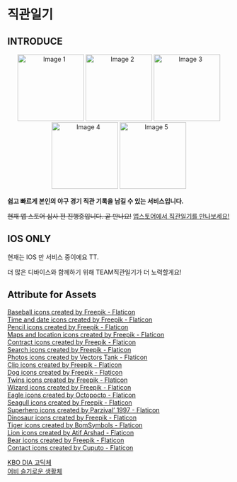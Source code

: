 # 직관일기

## INTRODUCE

<p align="center">
  <img src="https://github.com/hyeoz/match-diary/assets/76167244/e0f09f69-1e27-46a7-b7a0-984149c3d665" alt="Image 1" width="150" />
  <img src="https://github.com/hyeoz/match-diary/assets/76167244/6e128a44-dc5d-421d-be20-44c3d2973a5f" alt="Image 2" width="150"/>
  <img src="https://github.com/hyeoz/match-diary/assets/76167244/2440e73b-ebde-43b4-85ef-f33729b5392c" alt="Image 3" width="150"/>
  <img src="https://github.com/hyeoz/match-diary/assets/76167244/9a89ec87-1090-44a0-a29f-7899c470403c" alt="Image 4" width="150"/>
  <img src="https://github.com/hyeoz/match-diary/assets/76167244/fb490698-aa61-4fdc-9bc9-025e16b30045" alt="Image 5" width="150"/>
</p>

<strong>쉽고 빠르게 본인의 야구 경기 직관 기록을 남길 수 있는 서비스입니다.</strong>

~~현재 앱 스토어 심사 전 진행중입니다. 곧 만나요!~~
[앱스토어에서 직관일기를 만나보세요!](https://apps.apple.com/kr/app/%EC%A7%81%EA%B4%80%EC%9D%BC%EA%B8%B0/id6503297796?l=en-GB)

## IOS ONLY

현재는 IOS 만 서비스 중이에요 TT.

더 많은 디바이스와 함께하기 위해 TEAM직관일기가 더 노력할게요!

## Attribute for Assets

<a href="https://www.flaticon.com/free-icons/baseball" title="baseball icons">Baseball icons created by Freepik - Flaticon</a><br />
<a href="https://www.flaticon.com/free-icons/time-and-date" title="time and date icons">Time and date icons created by Freepik - Flaticon</a><br />
<a href="https://www.flaticon.com/free-icons/pencil" title="pencil icons">Pencil icons created by Freepik - Flaticon</a><br />
<a href="https://www.flaticon.com/free-icons/maps-and-location" title="maps and location icons">Maps and location icons created by Freepik - Flaticon</a><br />
<a href="https://www.flaticon.com/free-icons/contract" title="contract icons">Contract icons created by Freepik - Flaticon</a><br />
<a href="https://www.flaticon.com/free-icons/search" title="search icons">Search icons created by Freepik - Flaticon</a><br />
<a href="https://www.flaticon.com/free-icons/photos" title="photos icons">Photos icons created by Vectors Tank - Flaticon</a><br />
<a href="https://www.flaticon.com/free-icons/clip" title="clip icons">Clip icons created by Freepik - Flaticon</a><br />
<a href="https://www.flaticon.com/free-icons/dog" title="dog icons">Dog icons created by Freepik - Flaticon</a><br />
<a href="https://www.flaticon.com/free-icons/twins" title="twins icons">Twins icons created by Freepik - Flaticon</a><br />
<a href="https://www.flaticon.com/free-icons/wizard" title="wizard icons">Wizard icons created by Freepik - Flaticon</a><br />
<a href="https://www.flaticon.com/free-icons/eagle" title="eagle icons">Eagle icons created by Octopocto - Flaticon</a><br />
<a href="https://www.flaticon.com/free-icons/seagull" title="seagull icons">Seagull icons created by Freepik - Flaticon</a><br />
<a href="https://www.flaticon.com/free-icons/superhero" title="superhero icons">Superhero icons created by Parzival’ 1997 - Flaticon</a><br />
<a href="https://www.flaticon.com/free-icons/dinosaur" title="dinosaur icons">Dinosaur icons created by Freepik - Flaticon</a><br />
<a href="https://www.flaticon.com/free-icons/tiger" title="tiger icons">Tiger icons created by BomSymbols - Flaticon</a><br />
<a href="https://www.flaticon.com/free-icons/lion" title="lion icons">Lion icons created by Atif Arshad - Flaticon</a><br />
<a href="https://www.flaticon.com/free-icons/bear" title="bear icons">Bear icons created by Freepik - Flaticon</a><br />
<a href="https://www.flaticon.com/free-icons/contact" title="contact icons">Contact icons created by Cuputo - Flaticon</a>

<a href="https://www.koreabaseball.com/Reference/etc/KboFont.aspx">KBO DIA 고딕체</a><br />
<a href="http://uhbeefont.com/font/w/UhBeeSeulvely.html">어비 슬기로운 생활체</a>
